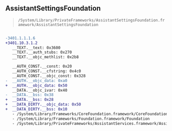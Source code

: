 ## AssistantSettingsFoundation

> `/System/Library/PrivateFrameworks/AssistantSettingsFoundation.framework/AssistantSettingsFoundation`

```diff

-3401.1.1.1.6
+3401.10.3.1.2
   __TEXT.__text: 0x3600
   __TEXT.__auth_stubs: 0x270
   __TEXT.__objc_methlist: 0x2b8

   __AUTH_CONST.__const: 0x20
   __AUTH_CONST.__cfstring: 0x4c0
   __AUTH_CONST.__objc_const: 0x328
-  __AUTH.__objc_data: 0xa0
+  __AUTH.__objc_data: 0x50
   __DATA.__objc_ivar: 0x40
-  __DATA.__bss: 0x38
+  __DATA.__bss: 0x28
+  __DATA_DIRTY.__objc_data: 0x50
+  __DATA_DIRTY.__bss: 0x10
   - /System/Library/Frameworks/CoreFoundation.framework/CoreFoundation
   - /System/Library/Frameworks/Foundation.framework/Foundation
   - /System/Library/PrivateFrameworks/AssistantServices.framework/AssistantServices

```
